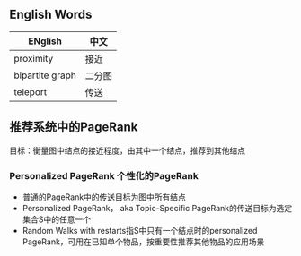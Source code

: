 ## English Words

| ENglish         | 中文   |
| --------------- | ------ |
| proximity       | 接近   |
| bipartite graph | 二分图 |
| teleport        | 传送   |

## 推荐系统中的PageRank

目标：衡量图中结点的接近程度，由其中一个结点，推荐到其他结点

### Personalized PageRank 个性化的PageRank

- 普通的PageRank中的传送目标为图中所有结点
- Personalized PageRank， aka Topic-Specific PageRank的传送目标为选定集合S中的任意一个
- Random Walks with restarts指S中只有一个结点时的personalized PageRank，可用在已知单个物品，按重要性推荐其他物品的应用场景